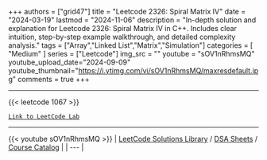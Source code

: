 
+++
authors = ["grid47"]
title = "Leetcode 2326: Spiral Matrix IV"
date = "2024-03-19"
lastmod = "2024-11-06"
description = "In-depth solution and explanation for Leetcode 2326: Spiral Matrix IV in C++. Includes clear intuition, step-by-step example walkthrough, and detailed complexity analysis."
tags = ["Array","Linked List","Matrix","Simulation"]
categories = [
    "Medium"
]
series = ["Leetcode"]
img_src = ""
youtube = "sOV1nRhmsMQ"
youtube_upload_date="2024-09-09"
youtube_thumbnail="https://i.ytimg.com/vi/sOV1nRhmsMQ/maxresdefault.jpg"
comments = true
+++



---
{{< leetcode 1067 >}}

[`Link to LeetCode Lab`](https://leetcode.com/problems/spiral-matrix-iv/description/)

---
{{< youtube sOV1nRhmsMQ >}}
| [LeetCode Solutions Library](https://grid47.xyz/leetcode/) / [DSA Sheets](https://grid47.xyz/sheets/) / [Course Catalog](https://grid47.xyz/courses/) |
| --- |
